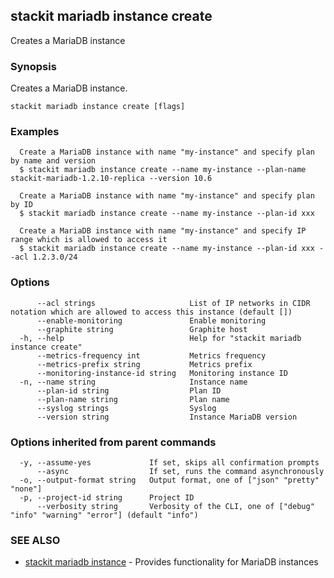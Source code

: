 ## stackit mariadb instance create

Creates a MariaDB instance

### Synopsis

Creates a MariaDB instance.

```
stackit mariadb instance create [flags]
```

### Examples

```
  Create a MariaDB instance with name "my-instance" and specify plan by name and version
  $ stackit mariadb instance create --name my-instance --plan-name stackit-mariadb-1.2.10-replica --version 10.6

  Create a MariaDB instance with name "my-instance" and specify plan by ID
  $ stackit mariadb instance create --name my-instance --plan-id xxx

  Create a MariaDB instance with name "my-instance" and specify IP range which is allowed to access it
  $ stackit mariadb instance create --name my-instance --plan-id xxx --acl 1.2.3.0/24
```

### Options

```
      --acl strings                     List of IP networks in CIDR notation which are allowed to access this instance (default [])
      --enable-monitoring               Enable monitoring
      --graphite string                 Graphite host
  -h, --help                            Help for "stackit mariadb instance create"
      --metrics-frequency int           Metrics frequency
      --metrics-prefix string           Metrics prefix
      --monitoring-instance-id string   Monitoring instance ID
  -n, --name string                     Instance name
      --plan-id string                  Plan ID
      --plan-name string                Plan name
      --syslog strings                  Syslog
      --version string                  Instance MariaDB version
```

### Options inherited from parent commands

```
  -y, --assume-yes             If set, skips all confirmation prompts
      --async                  If set, runs the command asynchronously
  -o, --output-format string   Output format, one of ["json" "pretty" "none"]
  -p, --project-id string      Project ID
      --verbosity string       Verbosity of the CLI, one of ["debug" "info" "warning" "error"] (default "info")
```

### SEE ALSO

* [stackit mariadb instance](./stackit_mariadb_instance.md)	 - Provides functionality for MariaDB instances

